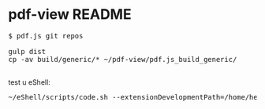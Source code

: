 # pdf-view README

<pre>
$ pdf.js git repos

gulp dist
cp -av build/generic/* ~/pdf-view/pdf.js_build_generic/

</pre>


test u eShell:

<pre>
~/eShell/scripts/code.sh --extensionDevelopmentPath=/home/hernad/pdf-view
</pre>